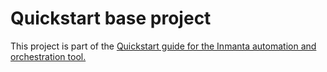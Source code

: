 # Quickstart base project

This project is part of the [Quickstart guide for the Inmanta automation and orchestration tool.](http://inmanta.readthedocs.io/en/latest/quickstart.html) 



